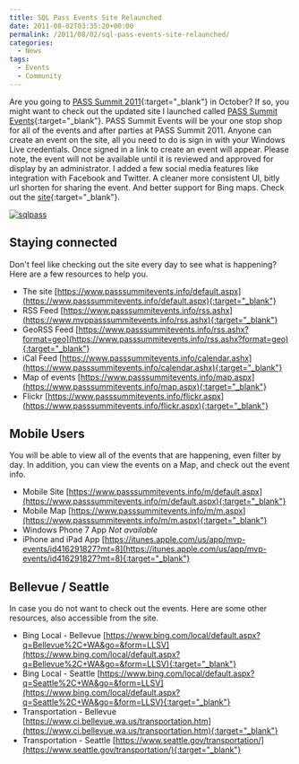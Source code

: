 ```yaml
---
title: SQL Pass Events Site Relaunched
date: 2011-08-02T03:35:20+00:00
permalink: /2011/08/02/sql-pass-events-site-relaunched/
categories:
  - News
tags:
  - Events
  - Community
---
```

Are you going to [PASS Summit 2011](https://www.sqlpass.org/summit/2011/){:target="_blank"} in October? If so, you might want to check out the updated site I launched called [PASS Summit Events](https://passsummitevents.info){:target="_blank"}. PASS Summit Events will be your one stop shop for all of the events and after parties at PASS Summit 2011. Anyone can create an event on the site, all you need to do is sign in with your Windows Live credentials. Once signed in a link to create an event will appear. Please note, the event will not be available until it is reviewed and approved for display by an administrator. I added a few social media features like integration with Facebook and Twitter. A cleaner more consistent UI, bitly url shorten for sharing the event. And better support for Bing maps. Check out the [site](https://passsummitevents.info){:target="_blank"}.

[![sqlpass](/assets/images/posts/sqlpass_thumb.png "sqlpass")](/assets/images/posts/sqlpass.png)

## Staying connected

Don't feel like checking out the site every day to see what is happening? Here are a few resources to help you.

* The site [https://www.passsummitevents.info/default.aspx](https://www.passsummitevents.info/default.aspx){:target="_blank"}
* RSS Feed [https://www.passsummitevents.info/rss.ashx](https://www.mvppasssummitevents.info/rss.ashx){:target="_blank"}
* GeoRSS Feed [https://www.passsummitevents.info/rss.ashx?format=geo](https://www.passsummitevents.info/rss.ashx?format=geo){:target="_blank"}
* iCal Feed [https://www.passsummitevents.info/calendar.ashx](https://www.passsummitevents.info/calendar.ashx){:target="_blank"}
* Map of events [https://www.passsummitevents.info/map.aspx](https://www.passsummitevents.info/map.aspx){:target="_blank"}
* Flickr [https://www.passsummitevents.info/flickr.aspx](https://www.passsummitevents.info/flickr.aspx){:target="_blank"}

## Mobile Users

You will be able to view all of the events that are happening, even filter by day. In addition, you can view the events on a Map, and check out the event info.

* Mobile Site [https://www.passsummitevents.info/m/default.aspx](https://www.passsummitevents.info/m/default.aspx){:target="_blank"}
* Mobile Map [https://www.passsummitevents.info/m/m.aspx](https://www.passsummitevents.info/m/m.aspx){:target="_blank"}
* Windows Phone 7 App _Not available_
* iPhone and iPad App [https://itunes.apple.com/us/app/mvp-events/id416291827?mt=8](https://itunes.apple.com/us/app/mvp-events/id416291827?mt=8){:target="_blank"}

## Bellevue / Seattle

In case you do not want to check out the events. Here are some other resources, also accessible from the site.

* Bing Local - Bellevue [https://www.bing.com/local/default.aspx?q=Bellevue%2C+WA&go=&form=LLSV](https://www.bing.com/local/default.aspx?q=Bellevue%2C+WA&go=&form=LLSV){:target="_blank"}
* Bing Local - Seattle [https://www.bing.com/local/default.aspx?q=Seattle%2C+WA&go=&form=LLSV](https://www.bing.com/local/default.aspx?q=Seattle%2C+WA&go=&form=LLSV){:target="_blank"}
* Transportation - Bellevue [https://www.ci.bellevue.wa.us/transportation.htm](https://www.ci.bellevue.wa.us/transportation.htm){:target="_blank"}
* Transportation - Seattle [https://www.seattle.gov/transportation/](https://www.seattle.gov/transportation/){:target="_blank"}
